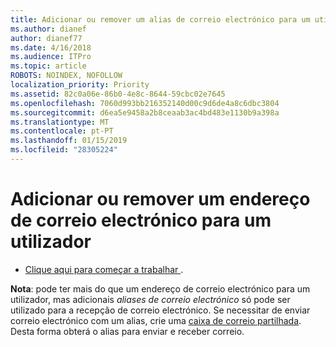 ```yaml
---
title: Adicionar ou remover um alias de correio electrónico para um utilizador
ms.author: dianef
author: dianef77
ms.date: 4/16/2018
ms.audience: ITPro
ms.topic: article
ROBOTS: NOINDEX, NOFOLLOW
localization_priority: Priority
ms.assetid: 82c0a06e-86b0-4e8c-8644-59cbc02e7645
ms.openlocfilehash: 7060d993bb216352140d00c9d6de4a8c6dbc3804
ms.sourcegitcommit: d6ea5e9458a2b8ceaab3ac4bd483e1130b9a398a
ms.translationtype: MT
ms.contentlocale: pt-PT
ms.lasthandoff: 01/15/2019
ms.locfileid: "28305224"
---
```

# <a name="add-or-remove-an-email-address-for-a-user"></a>Adicionar ou remover um endereço de correio electrónico para um utilizador

- [Clique aqui para começar a trabalhar ](https://portal.office.com/AdminPortal/Home#/AssistedGuide/addemailoptions).
    
 **Nota**: pode ter mais do que um endereço de correio electrónico para um utilizador, mas adicionais *aliases de correio electrónico* só pode ser utilizado para a recepção de correio electrónico. Se necessitar de enviar correio electrónico com um alias, crie uma [caixa de correio partilhada](https://support.office.com/article/871a246d-3acd-4bba-948e-5de8be0544c9). Desta forma obterá o alias para enviar e receber correio. 
  

